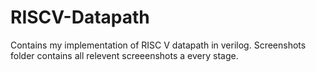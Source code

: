 # RISCV-Datapath
Contains my implementation of RISC V datapath in verilog.
Screenshots folder contains all relevent screeenshots a every stage.
